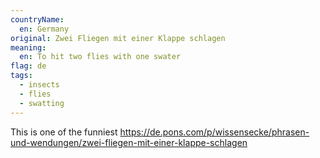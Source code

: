 ```yaml
---
countryName:
  en: Germany
original: Zwei Fliegen mit einer Klappe schlagen
meaning:
  en: To hit two flies with one swater
flag: de
tags:
  - insects
  - flies
  - swatting
---
```


This is one of the funniest
https://de.pons.com/p/wissensecke/phrasen-und-wendungen/zwei-fliegen-mit-einer-klappe-schlagen
